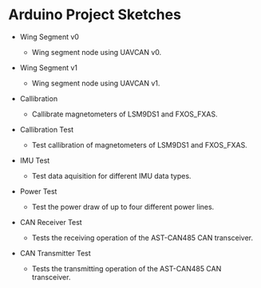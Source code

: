 # Arduino Project Sketches

* Wing Segment v0

  * Wing segment node using UAVCAN v0.

* Wing Segment v1

  * Wing segment node using UAVCAN v1.

* Callibration

  * Callibrate magnetometers of LSM9DS1 and FXOS_FXAS.

* Callibration Test

  * Test callibration of magnetometers of LSM9DS1 and FXOS_FXAS.

* IMU Test

  * Test data aquisition for different IMU data types.

* Power Test

  * Test the power draw of up to four different power lines.

* CAN Receiver Test

  * Tests the receiving operation of the AST-CAN485 CAN transceiver.

* CAN Transmitter Test

  * Tests the transmitting operation of the AST-CAN485 CAN transceiver.
